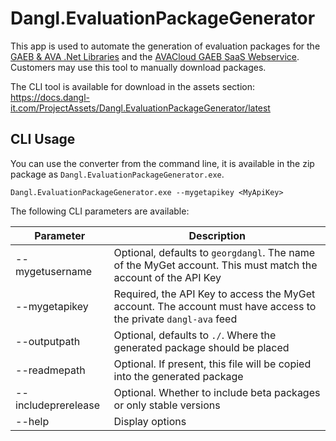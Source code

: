 # Dangl.EvaluationPackageGenerator

This app is used to automate the generation of evaluation packages for the [GAEB & AVA .Net Libraries](https://www.dangl-it.com/products/gaeb-ava-net-library/) and
the [AVACloud GAEB SaaS Webservice](https://www.dangl-it.com/products/avacloud-gaeb-saas/). Customers may use this tool to manually download packages.

The CLI tool is available for download in the assets section:  
https://docs.dangl-it.com/ProjectAssets/Dangl.EvaluationPackageGenerator/latest

## CLI Usage

You can use the converter from the command line, it is available in the zip package as `Dangl.EvaluationPackageGenerator.exe`.

    Dangl.EvaluationPackageGenerator.exe --mygetapikey <MyApiKey>

The following CLI parameters are available:

| Parameter | Description |
|-----------|-------------|
| --mygetusername | Optional, defaults to `georgdangl`. The name of the MyGet account. This must match the account of the API Key |
| --mygetapikey        | Required, the API Key to access the MyGet account. The account must have access to the private `dangl-ava` feed |
| --outputpath        | Optional, defaults to `./`. Where the generated package should be placed |
| --readmepath | Optional. If present, this file will be copied into the generated package |
| --includeprerelease | Optional. Whether to include beta packages or only stable versions|
| --help    | Display options |
